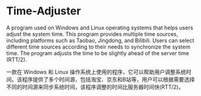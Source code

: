 # Time-Adjuster
A program used on Windows and Linux operating systems that helps users adjust the system time. This program provides multiple time sources, including platforms such as Taobao, Jingdong, and Bilibili. Users can select different time sources according to their needs to synchronize the system time. The program adjusts the time to be slightly ahead of the server time (RTT/2).

一款在 Windows 和 Linux 操作系统上使用的程序，它可以帮助用户调整系统时间。该程序提供了多个时间源，包括淘宝、京东和B站等，用户可以根据需要选择不同的时间源来同步系统时间，该程序调整的时间比服务器时间快(RTT/2)。
